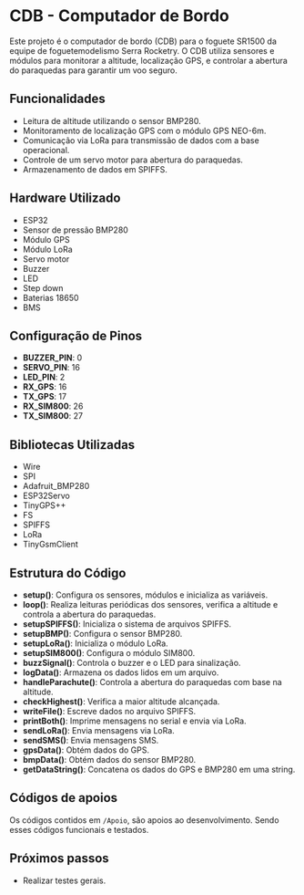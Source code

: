 # CDB - Computador de Bordo

Este projeto é o computador de bordo (CDB) para o foguete SR1500 da equipe de foguetemodelismo Serra Rocketry. O CDB utiliza sensores e módulos para monitorar a altitude, localização GPS, e controlar a abertura do paraquedas para garantir um voo seguro.

## Funcionalidades

- Leitura de altitude utilizando o sensor BMP280.
- Monitoramento de localização GPS com o módulo GPS NEO-6m.
- Comunicação via LoRa para transmissão de dados com a base operacional.
- Controle de um servo motor para abertura do paraquedas.
- Armazenamento de dados em SPIFFS.

## Hardware Utilizado

- ESP32
- Sensor de pressão BMP280
- Módulo GPS
- Módulo LoRa
- Servo motor
- Buzzer
- LED
- Step down
- Baterias 18650
- BMS

## Configuração de Pinos

- **BUZZER_PIN**: 0
- **SERVO_PIN**: 16
- **LED_PIN**: 2
- **RX_GPS**: 16
- **TX_GPS**: 17
- **RX_SIM800**: 26
- **TX_SIM800**: 27

## Bibliotecas Utilizadas

- Wire
- SPI
- Adafruit_BMP280
- ESP32Servo
- TinyGPS++
- FS
- SPIFFS
- LoRa
- TinyGsmClient

## Estrutura do Código

- **setup()**: Configura os sensores, módulos e inicializa as variáveis.
- **loop()**: Realiza leituras periódicas dos sensores, verifica a altitude e controla a abertura do paraquedas.
- **setupSPIFFS()**: Inicializa o sistema de arquivos SPIFFS.
- **setupBMP()**: Configura o sensor BMP280.
- **setupLoRa()**: Inicializa o módulo LoRa.
- **setupSIM800()**: Configura o módulo SIM800.
- **buzzSignal()**: Controla o buzzer e o LED para sinalização.
- **logData()**: Armazena os dados lidos em um arquivo.
- **handleParachute()**: Controla a abertura do paraquedas com base na altitude.
- **checkHighest()**: Verifica a maior altitude alcançada.
- **writeFile()**: Escreve dados no arquivo SPIFFS.
- **printBoth()**: Imprime mensagens no serial e envia via LoRa.
- **sendLoRa()**: Envia mensagens via LoRa.
- **sendSMS()**: Envia mensagens SMS.
- **gpsData()**: Obtém dados do GPS.
- **bmpData()**: Obtém dados do sensor BMP280.
- **getDataString()**: Concatena os dados do GPS e BMP280 em uma string.

## Códigos de apoios

Os códigos contidos em `/Apoio`, são apoios ao desenvolvimento. Sendo esses códigos funcionais e testados.

## Próximos passos

- Realizar testes gerais.